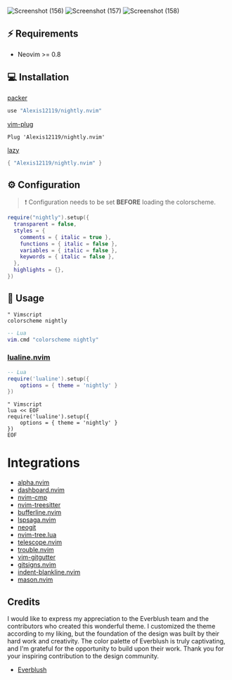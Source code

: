 ![Screenshot (156)](https://github.com/Alexis12119/nightly.nvim/assets/74944536/7cc87a19-106e-4d99-8c77-6ab94e4ea14b)
![Screenshot (157)](https://github.com/Alexis12119/nightly.nvim/assets/74944536/e819ab1f-d944-4e97-ba31-7525a367f3d2)
![Screenshot (158)](https://github.com/Alexis12119/nightly.nvim/assets/74944536/fe86170c-683e-4be7-9a46-20d5cb1aa528)

## ⚡️ Requirements

- Neovim >= 0.8

## 💻 Installation

[packer](https://github.com/wbthomason/packer.nvim)

```lua
use "Alexis12119/nightly.nvim"
```

[vim-plug](https://github.com/junegunn/vim-plug)

```vim
Plug 'Alexis12119/nightly.nvim'
```

[lazy](https://github.com/folke/lazy.nvim)

```lua
{ "Alexis12119/nightly.nvim" }
```

## ⚙️ Configuration

> ❗️ Configuration needs to be set **BEFORE** loading the colorscheme.

```lua
require("nightly").setup({
  transparent = false,
  styles = {
    comments = { italic = true },
    functions = { italic = false },
    variables = { italic = false },
    keywords = { italic = false },
  },
  highlights = {},
})
```

## 🚀 Usage

```vim
" Vimscript
colorscheme nightly
```

```lua
-- Lua
vim.cmd "colorscheme nightly"
```

### [lualine.nvim](https://github.com/nvim-lualine/lualine.nvim)

```lua
-- Lua
require('lualine').setup({
    options = { theme = 'nightly' }
})
```

```vim
" Vimscript
lua << EOF
require('lualine').setup({
    options = { theme = 'nightly' }
})
EOF
```

# Integrations

- [alpha.nvim](https://github.com/goolord/alpha-nvim)
- [dashboard.nvim](https://github.com/nvimdev/dashboard-nvim)
- [nvim-cmp](https://github.com/hrsh7th/nvim-cmp)
- [nvim-treesitter](https://github.com/nvim-treesitter/nvim-treesitter)
- [bufferline.nvim](https://github.com/akinsho/bufferline.nvim)
- [lspsaga.nvim](https://github.com/nvimdev/lspsaga.nvim)
- [neogit](https://github.com/TimUntersberger/neogit)
- [nvim-tree.lua](https://github.com/nvim-tree/nvim-tree.lua)
- [telescope.nvim](https://github.com/nvim-telescope/telescope.nvim)
- [trouble.nvim](https://github.com/folke/trouble.nvim)
- [vim-gitgutter](https://github.com/airblade/vim-gitgutter)
- [gitsigns.nvim](https://github.com/lewis6991/gitsigns.nvim)
- [indent-blankline.nvim](https://github.com/lukas-reineke/indent-blankline.nvim)
- [mason.nvim](https://github.com/williamboman/mason.nvim)

## Credits

I would like to express my appreciation to the Everblush team and the contributors who created this wonderful theme. I customized the theme according to my liking, but the foundation of the design was built by their hard work and creativity. The color palette of Everblush is truly captivating, and I'm grateful for the opportunity to build upon their work. Thank you for your inspiring contribution to the design community.

- [Everblush](https://github.com/Everblush/nvim)
